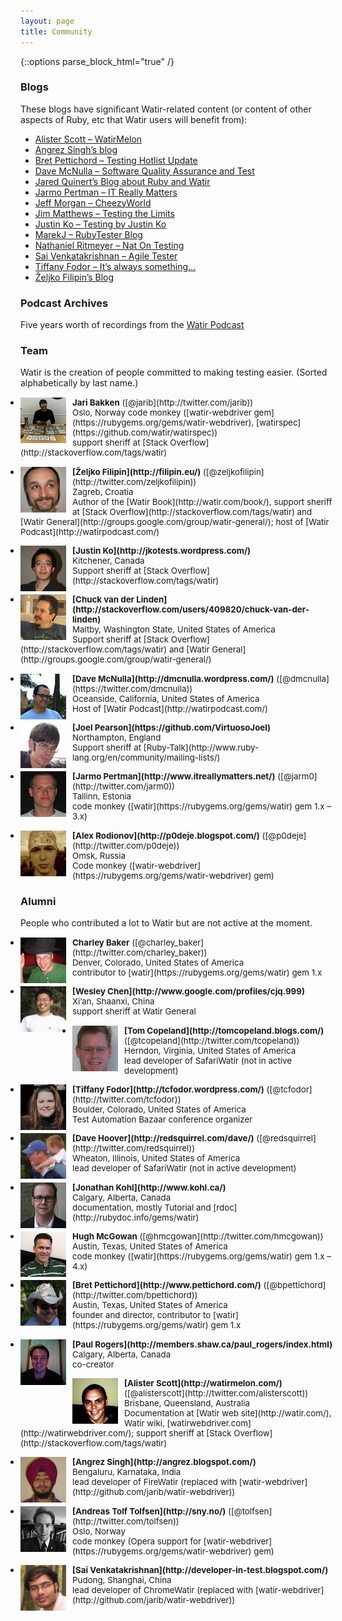 ```yaml
---
layout: page
title: Community
---
```

{::options parse_block_html="true" /}

### Blogs

These blogs have significant Watir-related content (or content of other aspects of Ruby, etc that Watir users will benefit from):

* [Alister Scott – WatirMelon](http://watirmelon.com/)
* [Angrez Singh’s blog](http://angrez.blogspot.com/)
* [Bret Pettichord – Testing Hotlist Update](http://www.prismnet.com/~wazmo/blog/)
* [Dave McNulla – Software Quality Assurance and Test](http://dmcnulla.wordpress.com/)
* [Jared Quinert’s Blog about Ruby and Watir](http://www.software-testing.com.au/blog/)
* [Jarmo Pertman – IT Really Matters](http://www.itreallymatters.net/)
* [Jeff Morgan – CheezyWorld](http://www.cheezyworld.com/)
* [Jim Matthews – Testing the Limits](http://jimhmatthews.wordpress.com/)
* [Justin Ko – Testing by Justin Ko](http://jkotests.wordpress.com/)
* [MarekJ – RubyTester Blog](http://rubytester.github.com/)
* [Nathaniel Ritmeyer – Nat On Testing](http://www.natontesting.com/)
* [Sai Venkatakrishnan – Agile Tester](http://developer-in-test.blogspot.com/)
* [Tiffany Fodor – It’s always something…](http://tcfodor.wordpress.com/)
* [Željko Filipin’s Blog](http://filipin.eu/)

### Podcast Archives

Five years worth of recordings from the [Watir Podcast](https://archive.org/details/WatirPodcast) 

### Team

Watir is the creation of people committed to making testing easier. (Sorted alphabetically by last name.)

<div style="display: list-item;">
  <p style="font-size: 10pt;">
    <img style="float: left; padding-right: 10px;" src="/images/contributors/jari1.jpg">
    <b>Jari Bakken</b> ([@jarib](http://twitter.com/jarib))
    <br>
    Oslo, Norway code monkey ([watir-webdriver gem](https://rubygems.org/gems/watir-webdriver), [watirspec](https://github.com/watir/watirspec))
    <br>
    support sheriff at [Stack Overflow](http://stackoverflow.com/tags/watir)
  </p>
</div>

<div style="display: list-item;">
  <p style="font-size: 10pt;">
    <img style="float: left; padding-right: 10px" src="/images/contributors/zeljko2.jpg">
    <b>[Željko Filipin](http://filipin.eu/)</b> ([@zeljkofilipin](http://twitter.com/zeljkofilipin))
    <br>
    Zagreb, Croatia
    <br>
    Author of the [Watir Book](http://watir.com/book/), support sheriff at [Stack Overflow](http://stackoverflow.com/tags/watir) and [Watir General](http://groups.google.com/group/watir-general/); host of [Watir Podcast](http://watirpodcast.com/)
  </p>
</div>

<div style="display: list-item;">
  <p style="font-size: 10pt;">
    <img style="float: left; padding-right: 10px;" src="/images/contributors/justin_73.png">
    <b>[Justin Ko](http://jkotests.wordpress.com/)</b>
    <br>
    Kitchener, Canada
    <br>
    Support sheriff at [Stack Overflow](http://stackoverflow.com/tags/watir)
  </p>
</div>

<div style="display: list-item;">
  <p style="font-size: 10pt;">
    <img style="float: left; padding-right: 10px;" src="/images/contributors/chuck.jpg">
    <b>[Chuck van der Linden](http://stackoverflow.com/users/409820/chuck-van-der-linden)</b>
    <br>
    Maltby, Washington State, United States of America
    <br>
    Support sheriff at [Stack Overflow](http://stackoverflow.com/tags/watir) and [Watir General](http://groups.google.com/group/watir-general/)
  </p>
</div>

<div style="display: list-item;">
  <p style="font-size: 10pt;">
    <img style="float: left; padding-right: 10px;" src="/images/contributors/dave_73.jpeg">
    <b>[Dave McNulla](http://dmcnulla.wordpress.com/)</b> ([@dmcnulla](https://twitter.com/dmcnulla))
    <br>
    Oceanside, California, United States of America
    <br>
    Host of [Watir Podcast](http://watirpodcast.com/)
  </p>
</div>

<div style="display: list-item;">
  <p style="font-size: 10pt;">
    <img style="float: left; padding-right: 10px;" src="/images/contributors/joel_73.jpg">
    <b>[Joel Pearson](https://github.com/VirtuosoJoel)</b>
    <br>
    Northampton, England
    <br>
    Support sheriff at [Ruby-Talk](http://www.ruby-lang.org/en/community/mailing-lists/)
  </p>
</div>

<div style="display: list-item;">
  <p style="font-size: 10pt;">
    <img style="float: left; padding-right: 10px;" src="/images/contributors/jarmo.jpg">
    <b>[Jarmo Pertman](http://www.itreallymatters.net/)</b> ([@jarm0](http://twitter.com/jarm0))
    <br>
    Tallinn, Estonia
    <br>
    code monkey ([watir](https://rubygems.org/gems/watir) gem 1.x – 3.x)
  </p>
</div>

<div style="display: list-item;">
  <p style="font-size: 10pt;">
    <img style="float: left; padding-right: 10px;" src="/images/contributors/alex-rodionov.png">
    <b>[Alex Rodionov](http://p0deje.blogspot.com/)</b> ([@p0deje](http://twitter.com/p0deje))
    <br>
    Omsk, Russia
    <br>
    Code monkey ([watir-webdriver](https://rubygems.org/gems/watir-webdriver) gem)
  </p>
</div>


### Alumni

People who contributed a lot to Watir but are not active at the moment.

<div style="display: list-item;">
  <p style="font-size: 10pt;">
    <img style="float: left; padding-right: 10px;" src="/images/contributors/charley1.jpg">
    <b>Charley Baker</b> ([@charley_baker](http://twitter.com/charley_baker))
    <br>
    Denver, Colorado, United States of America
    <br>
    contributor to [watir](https://rubygems.org/gems/watir) gem 1.x
  </p>
</div>

<div style="display: list-item;">
  <p style="font-size: 10pt;">
    <img style="float: left; padding-right: 10px;" src="/images/contributors/wesley.jpg">
    <b>[Wesley Chen](http://www.google.com/profiles/cjq.999)</b>
    <br>
    Xi’an, Shaanxi, China
    <br>
    support sheriff at Watir General
  </p>
</div>

<div style="display: list-item;">
  <p style="font-size: 10pt;">
    <img style="float: left; padding-right: 10px;" src="/images/contributors/tom.jpg">
    <b>[Tom Copeland](http://tomcopeland.blogs.com/)</b> ([@tcopeland](http://twitter.com/tcopeland))
    <br>
    Herndon, Virginia, United States of America
    <br>
    lead developer of SafariWatir (not in active development)
  </p>
</div>

<div style="display: list-item;">
  <p style="font-size: 10pt;">
    <img style="float: left; padding-right: 10px;" src="/images/contributors/tiffany.jpg">
    <b>[Tiffany Fodor](http://tcfodor.wordpress.com/)</b> ([@tcfodor](http://twitter.com/tcfodor))
    <br>
    Boulder, Colorado, United States of America
    <br>
    Test Automation Bazaar conference organizer
  </p>
</div>

<div style="display: list-item;">
  <p style="font-size: 10pt;">
    <img style="float: left; padding-right: 10px;" src="/images/contributors/dave1.jpg">
    <b>[Dave Hoover](http://redsquirrel.com/dave/)</b> ([@redsquirrel](http://twitter.com/redsquirrel))
    <br>
    Wheaton, Illinois, United States of America
    <br>
    lead developer of SafariWatir (not in active development)
  </p>
</div>

<div style="display: list-item;">
  <p style="font-size: 10pt;">
    <img style="float: left; padding-right: 10px;" src="/images/contributors/jonathan3.jpg">
    <b>[Jonathan Kohl](http://www.kohl.ca/)</b>
    <br>
    Calgary, Alberta, Canada
    <br>
    documentation, mostly Tutorial and [rdoc](http://rubydoc.info/gems/watir)
  </p>
</div>

<div style="display: list-item;">
  <p style="font-size: 10pt;">
    <img style="float: left; padding-right: 10px;" src="/images/contributors/hugh2.jpeg">
    <b>Hugh McGowan</b> ([@hmcgowan](http://twitter.com/hmcgowan))
    <br>
    Austin, Texas, United States of America
    <br>
    code monkey ([watir](https://rubygems.org/gems/watir) gem 1.x – 4.x)
  </p>
</div>

<div style="display: list-item;">
  <p style="font-size: 10pt;">
    <img style="float: left; padding-right: 10px;" src="/images/contributors/bret1.jpg">
    <b>[Bret Pettichord](http://www.pettichord.com/)</b> ([@bpettichord](http://twitter.com/bpettichord))
    <br>
    Austin, Texas, United States of America
    <br>
    founder and director, contributor to [watir](https://rubygems.org/gems/watir) gem 1.x
  </p>
</div>

<div style="display: list-item;">
  <p style="font-size: 10pt;">
    <img style="float: left; padding-right: 10px;" src="/images/contributors/paul1.jpg">
    <b>[Paul Rogers](http://members.shaw.ca/paul_rogers/index.html)</b>
    <br>
    Calgary, Alberta, Canada
    <br>
    co-creator
  </p>
</div>

<div style="display: list-item;">
  <p style="font-size: 10pt;">
    <img style="float: left; padding-right: 10px;" src="/images/contributors/alister1.jpg">
    <b>[Alister Scott](http://watirmelon.com/)</b> ([@alisterscott](http://twitter.com/alisterscott))
    <br>
    Brisbane, Queensland, Australia
    <br>
    Documentation at [Watir web site](http://watir.com/), Watir wiki, [watirwebdriver.com](http://watirwebdriver.com/); support sheriff at [Stack Overflow](http://stackoverflow.com/tags/watir)
  </p>
</div>

<div style="display: list-item;">
  <p style="font-size: 10pt;">
    <img style="float: left; padding-right: 10px;" src="/images/contributors/angrez1.jpg">
    <b>[Angrez Singh](http://angrez.blogspot.com/)</b>
    <br>
    Bengaluru, Karnataka, India
    <br>
    lead developer of FireWatir (replaced with [watir-webdriver](http://github.com/jarib/watir-webdriver))
  </p>
</div>

<div style="display: list-item;">
  <p style="font-size: 10pt;">
    <img style="float: left; padding-right: 10px;" src="/images/contributors/andreas.jpeg">
    <b>[Andreas Tolf Tolfsen](http://sny.no/)</b> ([@tolfsen](http://twitter.com/tolfsen))
    <br>
    Oslo, Norway
    <br>
    code monkey (Opera support for [watir-webdriver](https://rubygems.org/gems/watir-webdriver) gem)
  </p>
</div>

<div style="display: list-item;">
  <p style="font-size: 10pt;">
    <img style="float: left; padding-right: 10px;" src="/images/contributors/sai1.jpg">
    <b>[Sai Venkatakrishnan](http://developer-in-test.blogspot.com/)</b>
    <br>
    Pudong, Shanghai, China
    <br>
    lead developer of ChromeWatir (replaced with [watir-webdriver](http://github.com/jarib/watir-webdriver))
  </p>
</div>
